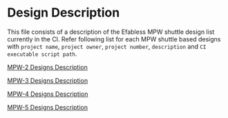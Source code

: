 # Design Description

This file consists of a description of the Efabless MPW shuttle design
list currently in the CI. Refer following list for each MPW shuttle
based designs with `project name`, `project owner`, `project number`,
`description` and `CI executable script path`.

[MPW-2 Designs Description](./MPW-2_Design_List.md)

[MPW-3 Designs Description](./MPW-3_Design_List.md)

[MPW-4 Designs Description](./MPW-4_Design_List.md)

[MPW-5 Designs Description](./MPW-5_Design_List.md)
